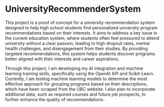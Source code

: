# UniversityRecommenderSystem

This project is a proof of concept for a university recommendation system designed to help high school students find personalized university program recommendations based on their interests. It aims to address a key issue in the current education system, where students often feel pressured to attend university without a clear passion, leading to high dropout rates, mental health challenges, and disengagement from their studies. By providing targeted recommendations, this system helps students discover programs better aligned with their interests and career aspirations.

Through this project, I am developing my AI integration and machine learning training skills, specifically using the OpenAI API and Scikit-Learn. Currently, I am testing machine learning models to determine the most effective approach for grouping programs based on their descriptions, which have been scraped from the UBC website. I also plan to incorporate additional data, such as required courses and future job prospects, to further enhance the quality of recommendations.
